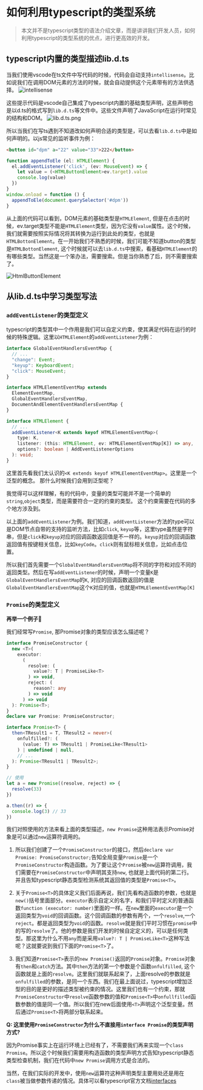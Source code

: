 # 如何利用typescript的类型系统

> 本文并不是typescript类型的语法介绍文章，而是讲讲我们开发人员，如何利用typescript的类型系统的优点，进行更高效的开发。

## typescript内置的类型描述lib.d.ts

当我们使用vscode在ts文件中写代码的时候，代码会自动支持`intellisense`。比如说我们在调用DOM元素的方法的时候，就会自动提供这个元素带有的方法供选择。
![intellisense](https://cdn.jsdelivr.net/gh/towersxu/cdn@latest/snippets/intellisense.png)

这些提示代码是vscode自己集成了typescript内置的基础类型声明，这些声明也是以d.ts的格式写到`lib.d.ts`等文件中。这些文件声明了JavaScript在运行时常见的结构和DOM。
![lib.d.ts.png](https://cdn.jsdelivr.net/gh/towersxu/cdn@latest/snippets/lib.d.ts.png)

所以当我们在写ts遇到不知道改如何声明合适的类型是，可以去看`lib.d.ts`中是如何声明的。以js常见的监听事件为例：

```html
<button id="dpm" a="22" value="33">222</button>
```

```ts
function appendToEle (el: HTMLElement) {
  el.addEventListener('click', (ev: MouseEvent) => {
    let value = (<HTMLButtonElement>ev.target).value
    console.log(value)
  })
}
window.onload = function () {
  appendToEle(document.querySelector('#dpm'))
}
```

从上面的代码可以看到，DOM元素的基础类型是`HTMLElement`, 但是在点击的时候，ev.target类型不能是`HTMLElement`类型，因为它没有`value`属性。这个时候，我们就需要按照实际情况将其转换为运行到此处的类型，也就是`HTMLBottonElement`。在一开始我们不熟悉的时候，我们可能不知道button的类型是`HTMLBottonElement`, 这个时候就可以去`lib.d.ts`中搜索，看基础`HTMLElement`的有哪些类型。当然这是一个笨办法，需要搜索。但是当你熟悉了后，则不需要搜索了。

![HtmlButtonElement](https://cdn.jsdelivr.net/gh/towersxu/cdn@latest/snippets/HtmlButtonElement.png)

## 从lib.d.ts中学习类型写法

### `addEventListener`的类型定义

typescript的类型其中一个作用是我们可以自定义约束，使其满足代码在运行的时候的特殊逻辑。这里以`HTMLElement`的`addEventListener`为例：

```ts
interface GlobalEventHandlersEventMap {
  // ...
  "change": Event;
  "keyup": KeyboardEvent;
  "click": MouseEvent;
}

interface HTMLElementEventMap extends
  ElementEventMap,
  GlobalEventHandlersEventMap,
  DocumentAndElementEventHandlersEventMap {
}

interface HTMLElement {
  // ...
  addEventListener<K extends keyof HTMLElementEventMap>(
    type: K,
    listener: (this: HTMLElement, ev: HTMLElementEventMap[K]) => any, 
    options?: boolean | AddEventListenerOptions
  ): void;
}
```

这里首先看我们太认识的`<K extends keyof HTMLElementEventMap>`。这里是一个泛型的概念。
那什么时候我们会用到泛型呢？

我觉得可以这样理解，有的代码中，变量的类型可能并不是一个简单的`string`,`object`类型，而是需要符合一定的约束的类型。
这个约束需要在代码的多个地方涉及到。

以上面的`addEventListener`为例。我们知道，`addEventListener`方法的type可以是DOM节点自带的支持的监听方法，比如`click`, `keyup`等，这里type虽然是字符串，但是`click`和`keyup`对应的回调函数返回值是不一样的。`keyup`对应的回调函数返回值有按键相关信息，比如`keyCode`。`click`则有鼠标相关信息，比如点击位置。

所以我们首先需要一个`GlobalEventHandlersEventMap`将不同的字符和对应不同的返回类型。然后在写`addEventListener`的时候，声明一个变量`K`是`GlobalEventHandlersEventMap`的`K`, 对应的回调函数返回的值是`GlobalEventHandlersEventMap`这个`K`对应的值，也就是`HTMLElementEventMap[K]`

### `Promise`的类型定义

**再举一个例子🌰**

我们经常写`Promise`, 那Promise对象的类型应该怎么描述呢？

```ts
interface PromiseConstructor {
  new <T>(
    executor: 
      (
        resolve: (
          value?: T | PromiseLike<T>
        ) => void, 
        reject: (
          reason?: any
        ) => void
      ) => void
  ): Promise<T>;
}
declare var Promise: PromiseConstructor;

interface Promise<T> {
  then<TResult1 = T, TResult2 = never>(
    onfulfilled?: (
      (value: T) => TResult1 | PromiseLike<TResult1>
    ) | undefined | null, 
    // ...
  ): Promise<TResult1 | TResult2>;
}

// 使用
let a = new Promise((resolve, reject) => {
  resolve(33)
})

a.then((r) => {
  console.log(3) // 33
})
```

我们对照使用的方法来看上面的类型描述，`new Promise`这种用法表示Promise对象是可以通过`new`运算符调用的。

1. 所以我们创建了一个`PromiseConstructor`的接口，然后`declare var Promise: PromiseConstructor;`告知全局变量`Promise`是一个`PromiseConstructor`构造函数。为了要让这个`Promise`被`new`运算符调用，我们需要在`PromiseConstructor`中声明其支持`new`, 也就是上面代码的第二行。并且告知typescript静态类型检测系统其返回值的类型是`Promise<T>`。

2. 关于`Promise<T>`的具体定义我们后面再说，我们先看构造函数的参数，也就是`new()`括号里面部分。`executor`表示自定义的名字，和我们平时定义的普通函数`function (executor: number)`里面的一样。在`new`里面的`executor`是一个返回类型为`void`的回调函数。这个回调函数的参数有两个，一个`resolve`,一个`reject`。都是返回类型为`void`的函数。`resolve`就是我们平时习惯在`promise`中的写的`resolve`了。他的参数是我们开发的时候自定定义的，可以是任何类型。那这里为什么不用`any`而是采用`value?: T | PromiseLike<T>`这种写法呢？这就要说到我们下面的`Promise<T>`了。

3. 我们知道`Promise<T>`表示的`new Promise()`返回的`Promise`对象。`Promise`对象有`then`和`catch`方法。其中`then`方法的第一个参数是个函数`onfulfilled`, 这个函数就是上面的`resolve`。这里我们就联系起来了，上面resolve的参数就是`onfulfilled`的参数，是同一个东西。我们在最上面说过，typescript增加泛型的目的是更好的描述类型被约束的情况。这里我们也有一个约束，那就`PromiseConstructor`中`resolve`函数参数的值和`Promise<T>`中`onfullfilled`函数参数的值是同一个值。所以我们在new后面使用`<T>`声明这个泛型变量。然后通过`Promise<T>`将两部分联系起来。

**Q: 这里使用`PromiseConstructor`为什么不直接用`interface Promise`的类型声明方式?**

因为Promise事实上在运行环境上已经有了，不需要我们再来实现一个`class Promise`。所以这个时候我们需要用构造函数的类型声明方式告知typescript静态类型检查机制，我们在代码中`new Promise`调用方式是合法的。

当然，在我们实际的开发中，使用`new`运算符这种声明类型主要用处还是用在`class`被当做参数传递的情况。具体可以看typescript官方文档[interfaces](https://www.typescriptlang.org/docs/handbook/interfaces.html)




